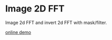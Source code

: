 # Image 2D FFT

Image 2d FFT and invert 2d FFT with mask/filter.

[online demo](https://iahu.github.io/image-2d-fft/)
